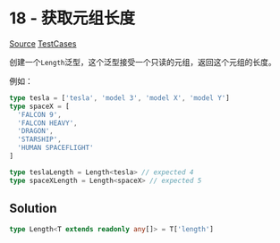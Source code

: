 # 18 - 获取元组长度

[Source](https://github.com/lybenson/ts-checker/blob/master/src/18-easy-tuple-length/template.ts) [TestCases](https://github.com/lybenson/ts-checker/blob/master/src/18-easy-tuple-length/test-cases.ts)

创建一个`Length`泛型，这个泛型接受一个只读的元组，返回这个元组的长度。

例如：

```ts
type tesla = ['tesla', 'model 3', 'model X', 'model Y']
type spaceX = [
  'FALCON 9',
  'FALCON HEAVY',
  'DRAGON',
  'STARSHIP',
  'HUMAN SPACEFLIGHT'
]

type teslaLength = Length<tesla> // expected 4
type spaceXLength = Length<spaceX> // expected 5
```

## Solution

```ts
type Length<T extends readonly any[]> = T['length']
```
